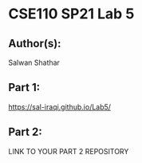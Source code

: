 # CSE110 SP21 Lab 5

## Author(s):
Salwan Shathar

## Part 1:

https://sal-iraqi.github.io/Lab5/

## Part 2:

LINK TO YOUR PART 2 REPOSITORY
